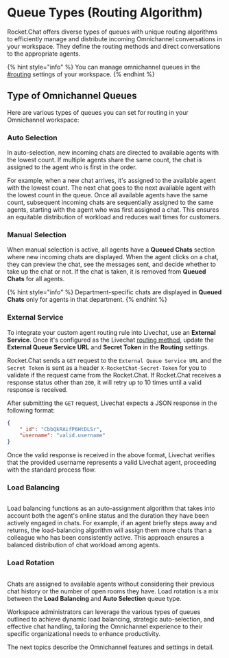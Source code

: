 # Queue Types (Routing Algorithm)

Rocket.Chat offers diverse types of queues with unique routing algorithms to efficiently manage and distribute incoming Omnichannel conversations in your workspace. They define the routing methods and direct conversations to the appropriate agents.&#x20;

{% hint style="info" %}
You can manage omnichannel queues in the [#routing](./#routing "mention") settings of your workspace.
{% endhint %}

## Type of Omnichannel Queues

Here are various types of queues you can set for routing in your Omnichannel workspace:

### **Auto Selection**

In auto-selection, new incoming chats are directed to available agents with the lowest count. If multiple agents share the same count, the chat is assigned to the agent who is first in the order.&#x20;

For example, when a new chat arrives, it's assigned to the available agent with the lowest count. The next chat goes to the next available agent with the lowest count in the queue. Once all available agents have the same count, subsequent incoming chats are sequentially assigned to the same agents, starting with the agent who was first assigned a chat. This ensures an equitable distribution of workload and reduces wait times for customers.

### **Manual Selection**

When manual selection is active, all agents have a **Queued Chats** section where new incoming chats are displayed. When the agent clicks on a chat, they can preview the chat, see the messages sent, and decide whether to take up the chat or not. If the chat is taken, it is removed from **Queued Chats** for all agents.

{% hint style="info" %}
Department-specific chats are displayed in **Queued Chats** only for agents in that department.&#x20;
{% endhint %}

### **External Service**

To integrate your custom agent routing rule into Livechat, use an **External Service**. Once it's configured as the Livechat [routing method](./#routing), update the **External Queue Service URL** and **Secret Token** in the **Routing** settings.

Rocket.Chat sends a `GET` request to the `External Queue Service URL` and the `Secret Token` is sent as a header `X-RocketChat-Secret-Token` for you to validate if the request came from the Rocket.Chat. If Rocket.Chat receives a response status other than `200`, it will retry up to 10 times until a valid response is received.

After submitting the `GET` request, Livechat expects a JSON response in the following format:

```json
{
    "_id": "CbbQkRAifP6HtDLSr",
    "username": "valid.username"
}
```

Once the valid response is received in the above format, Livechat verifies that the provided username represents a valid Livechat agent, proceeding with the standard process flow.

### **Load Balancing**

<figure><img src="../../../.gitbook/assets/Premium.svg" alt=""><figcaption></figcaption></figure>

Load balancing functions as an auto-assignment algorithm that takes into account both the agent's online status and the duration they have been actively engaged in chats. For example, if an agent briefly steps away and returns, the load-balancing algorithm will assign them more chats than a colleague who has been consistently active. This approach ensures a balanced distribution of chat workload among agents.



### **Load Rotation**&#x20;

<figure><img src="../../../.gitbook/assets/Premium.svg" alt=""><figcaption></figcaption></figure>

Chats are assigned to available agents without considering their previous chat history or the number of open rooms they have. Load rotation is a mix between the **Load Balancing** and **Auto Selection** queue type.

Workspace administrators can leverage the various types of queues outlined to achieve dynamic load balancing, strategic auto-selection, and effective chat handling, tailoring the Omnichannel experience to their specific organizational needs to enhance productivity.

The next topics describe the Omnichannel features and settings in detail.
